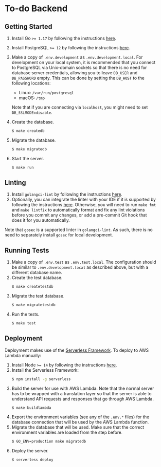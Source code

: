 # To-do Backend

## Getting Started

1. Install Go `>= 1.17` by following the instructions [here](https://golang.org/doc/install).
1. Install PostgreSQL `>= 12` by following the instructions [here](https://www.postgresql.org/download/).
1. Make a copy of `.env.development` as `.env.development.local`.
   For development on your local system, it is recommended that you connect to PostgreSQL via Unix-domain sockets so that there is no need for database server credentials, allowing you to leave `DB_USER` and `DB_PASSWORD` empty.
   This can be done by setting the `DB_HOST` to the following locations:
   * Linux: `/var/run/postgresql`
   * macOS: `/tmp`

   Note that if you are connecting via `localhost`, you might need to set `DB_SSLMODE=disable`.
1. Create the database.
   ```sh
   $ make createdb
   ```
1. Migrate the database.
   ```sh
   $ make migratedb
   ```
1. Start the server.
   ```sh
   $ make run
   ```

## Linting

1. Install `golangci-lint` by following the instructions [here](https://golangci-lint.run/usage/install/#local-installation).
1. Optionally, you can integrate the linter with your IDE if it is supported by following the instructions [here](https://golangci-lint.run/usage/integrations/).
   Otherwise, you will need to run `make fmt` and `make lintfix` to automatically format and fix any lint violations before you commit any changes, or add a pre-commit Git hook that does it for you automatically.

Note that `gosec` is a supported linter in `golangci-lint`.
As such, there is no need to separately install `gosec` for local development.

## Running Tests

1. Make a copy of `.env.test` as `.env.test.local`.
   The configuration should be similar to `.env.development.local` as described above, but with a different database name.
1. Create the test database.
   ```sh
   $ make createtestdb
   ```
1. Migrate the test database.
   ```sh
   $ make migratetestdb
   ```
1. Run the tests.
   ```sh
   $ make test
   ```

## Deployment

Deployment makes use of the [Serverless Framework](https://www.serverless.com/).
To deploy to AWS Lambda manually:

1. Install Node `>= 14` by following the instructions [here](https://nodejs.org/en/download/).
1. Install the Serverless Framework:
   ```sh
   $ npm install -g serverless
   ```
1. Build the server for use with AWS Lambda.
   Note that the normal server has to be wrapped with a translation layer so that the server is able to understand API requests and responses that go through AWS Lambda.
   ``` sh
   $ make buildlambda
   ```
1. Export the environment variables (see any of the `.env.*` files) for the database connection that will be used by the AWS Lambda function.
1. Migrate the database that will be used.
   Make sure that the correct environment variables are loaded from the step before.
   ```sh
   $ GO_ENV=production make migratedb
   ```
1. Deploy the server.
   ```sh
   $ serverless deploy
   ```
